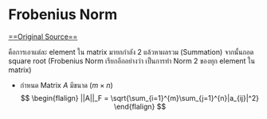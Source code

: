 # Frobenius Norm
[==Original  Source==](https://mathworld.wolfram.com/FrobeniusNorm.html)

คือการเอาแต่ละ element ใน matrix มายกกำลัง 2 แล้วหาผลรวม (Summation) จากนั้นถอด square root (Frobenius Norm เรียกอีกอย่างว่า เป็นการทำ Norm 2 ของทุก element ใน matrix)

- กำหนด Matrix $A$ มีขนาด $(m \times n)$
$$
\begin{flalign}
||A||_F = \sqrt{\sum_{i=1}^{m}\sum_{j=1}^{n}|a_{ij}|^2}
\end{flalign}
$$
